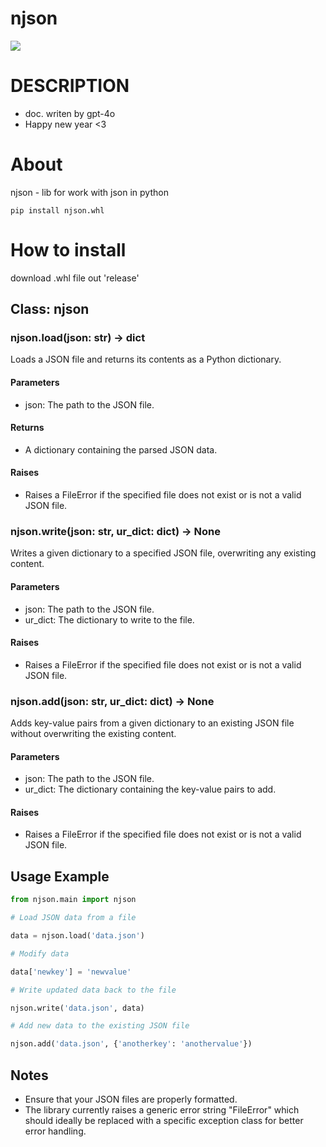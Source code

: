 # njson

![](https://github.com/user-attachments/assets/40498f88-3dfe-485b-acba-db34e76b374e)

# DESCRIPTION
* doc. writen by gpt-4o
* Happy new year <3

# About
njson - lib for work with json in python
```
pip install njson.whl
```

# How to install
download .whl file out 'release'

## Class: njson

### njson.load(json: str) -> dict

Loads a JSON file and returns its contents as a Python dictionary.

#### Parameters
- json: The path to the JSON file.

#### Returns
- A dictionary containing the parsed JSON data.

#### Raises
- Raises a FileError if the specified file does not exist or is not a valid JSON file.

### njson.write(json: str, ur_dict: dict) -> None

Writes a given dictionary to a specified JSON file, overwriting any existing content.

#### Parameters
- json: The path to the JSON file.
- ur_dict: The dictionary to write to the file.

#### Raises
- Raises a FileError if the specified file does not exist or is not a valid JSON file.

### njson.add(json: str, ur_dict: dict) -> None

Adds key-value pairs from a given dictionary to an existing JSON file without overwriting the existing content.

#### Parameters
- json: The path to the JSON file.
- ur_dict: The dictionary containing the key-value pairs to add.

#### Raises
- Raises a FileError if the specified file does not exist or is not a valid JSON file.

## Usage Example
```python
from njson.main import njson

# Load JSON data from a file

data = njson.load('data.json')

# Modify data

data['newkey'] = 'newvalue'

# Write updated data back to the file

njson.write('data.json', data)

# Add new data to the existing JSON file

njson.add('data.json', {'anotherkey': 'anothervalue'})
```

## Notes

- Ensure that your JSON files are properly formatted.
- The library currently raises a generic error string "FileError" which should ideally be replaced with a specific exception class for better error handling.
